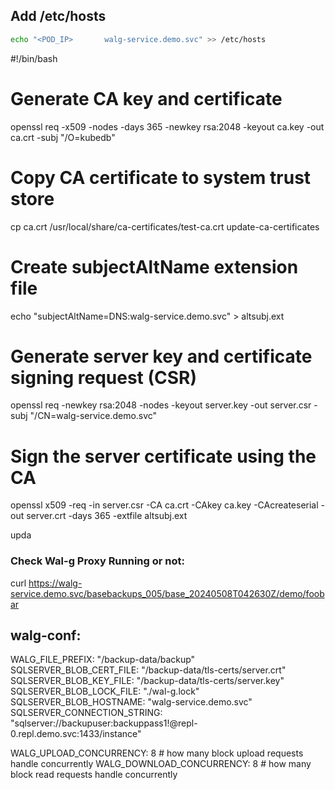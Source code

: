 ## Add /etc/hosts
```bash
echo "<POD_IP>       walg-service.demo.svc" >> /etc/hosts
```

#!/bin/bash

# Generate CA key and certificate
openssl req -x509 -nodes -days 365 -newkey rsa:2048 -keyout ca.key -out ca.crt -subj "/O=kubedb"

# Copy CA certificate to system trust store
cp ca.crt /usr/local/share/ca-certificates/test-ca.crt
update-ca-certificates

# Create subjectAltName extension file
echo "subjectAltName=DNS:walg-service.demo.svc" > altsubj.ext

# Generate server key and certificate signing request (CSR)
openssl req -newkey rsa:2048 -nodes -keyout server.key -out server.csr -subj "/CN=walg-service.demo.svc"

# Sign the server certificate using the CA
openssl x509 -req -in server.csr -CA ca.crt -CAkey ca.key -CAcreateserial -out server.crt -days 365 -extfile altsubj.ext

upda
### Check Wal-g Proxy Running or not:

curl https://walg-service.demo.svc/basebackups_005/base_20240508T042630Z/demo/foobar

## walg-conf:

WALG_FILE_PREFIX: "/backup-data/backup"
SQLSERVER_BLOB_CERT_FILE: "/backup-data/tls-certs/server.crt"
SQLSERVER_BLOB_KEY_FILE:  "/backup-data/tls-certs/server.key"
SQLSERVER_BLOB_LOCK_FILE: "./wal-g.lock"
SQLSERVER_BLOB_HOSTNAME:  "walg-service.demo.svc"
SQLSERVER_CONNECTION_STRING: "sqlserver://backupuser:backuppass1!@repl-0.repl.demo.svc:1433/instance"

WALG_UPLOAD_CONCURRENCY:   8  # how many block upload requests handle concurrently
WALG_DOWNLOAD_CONCURRENCY: 8  # how many block read requests handle concurrently 